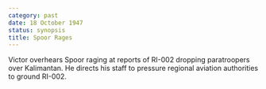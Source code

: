 ```yaml
---
category: past
date: 18 October 1947
status: synopsis
title: Spoor Rages
---
```



Victor overhears Spoor raging at reports of RI-002
dropping paratroopers over Kalimantan. He directs his staff to pressure
regional aviation authorities to ground RI-002.
